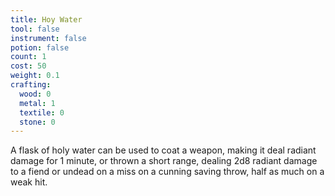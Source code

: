 ```yaml
---
title: Hoy Water
tool: false
instrument: false
potion: false
count: 1
cost: 50
weight: 0.1
crafting:
  wood: 0
  metal: 1
  textile: 0
  stone: 0
---
```


A flask of holy water can be used to coat a weapon, making it deal radiant damage for 1 minute, or thrown a short range, dealing 2d8 radiant damage to a fiend or undead on a miss on a cunning saving throw, half as much on a weak hit.
